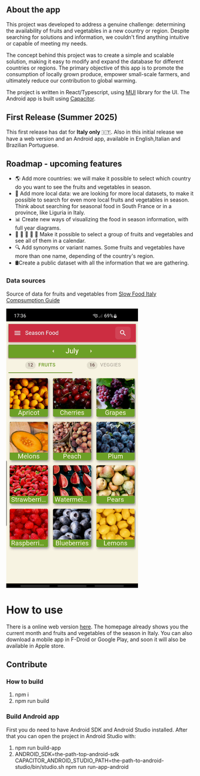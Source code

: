 ## About the app

This project was developed to address a genuine challenge: determining the availability of fruits and vegetables in a new country or region. Despite searching for solutions and information, we couldn't find anything intuitive or capable of meeting my needs.

The concept behind this project was to create a simple and scalable solution, making it easy to modify and expand the database for different countries or regions. The primary objective of this app is to promote the consumption of locally grown produce, empower small-scale farmers, and ultimately reduce our contribution to global warming.

The project is written in React/Typescript, using [MUI](https://mui.com/) library for the UI. The Android app is built using [Capacitor](https://capacitorjs.com/).

## First Release (Summer 2025)
This first release has dat for **Italy only** 🇮🇹. Also in this initial release we have a web version and an Android app, available in English,Italian and Brazilian Portuguese. 

## Roadmap - upcoming features

* 🌎 Add more countries: we will make it possible to select which country do you want to see the fruits and vegetables in season.
* 📌 Add more local data: we are looking for more local datasets, to make it possible to search for even more local fruits and vegetables in season. Think about searching for seasonal food in South France or in a province, like Liguria in Italy.
* 📊 Create new ways of visualizing the food in season information, with full year diagrams.
* 🍇 🍉 🍑 🥝 🍒 Make it possible to select a group of fruits and vegetables and see all of them in a calendar.
* 🔍 Add synonyms or variant names. Some fruits and vegetables have more than one name, depending of the country's region.
* 🛢Create a public dataset with all the information that we are gathering.



### Data sources

Source of data for fruits and vegetables from [Slow Food Italy](https://www.slowfood.it/guide-al-consumo/) [Compsumption Guide](https://www.slowfood.it/wp-content/uploads/blu_facebook_uploads/2014/09/ita_guida_consumo_b.pdf)

<!-- Source for mushrooms from [Greenme](https://www.greenme.it/salute-e-alimentazione/mangiare-sostenibile/funghi-stagionalita/) -->

![season-fruit](assets/print-1.png)

# How to use

There is a online web version [here](https://fuzue.tech/seasonalfood/). The homepage already shows you the current month and fruits and vegetables of the season in Italy. You can also download a mobile app in F-Droid or Google Play, and soon it will also be available in Apple store.

## Contribute

### How to build

1. npm i
2. npm run build

### Build Android app

First you do need to have Android SDK and Android Studio installed. After that you can open the project in Android Studio with:

1. npm run build-app
2. ANDROID_SDK=the-path-top-android-sdk CAPACITOR_ANDROID_STUDIO_PATH=the-path-to-android-studio/bin/studio.sh npm run run-app-android
